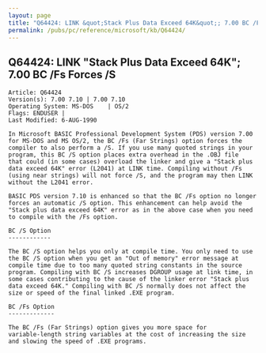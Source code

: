 ```yaml
---
layout: page
title: "Q64424: LINK &quot;Stack Plus Data Exceed 64K&quot;; 7.00 BC /Fs Forces /S"
permalink: /pubs/pc/reference/microsoft/kb/Q64424/
---
```


## Q64424: LINK &quot;Stack Plus Data Exceed 64K&quot;; 7.00 BC /Fs Forces /S

	Article: Q64424
	Version(s): 7.00 7.10 | 7.00 7.10
	Operating System: MS-DOS    | OS/2
	Flags: ENDUSER |
	Last Modified: 6-AUG-1990
	
	In Microsoft BASIC Professional Development System (PDS) version 7.00
	for MS-DOS and MS OS/2, the BC /Fs (Far Strings) option forces the
	compiler to also perform a /S. If you use many quoted strings in your
	program, this BC /S option places extra overhead in the .OBJ file
	that could (in some cases) overload the linker and give a "Stack plus
	data exceed 64K" error (L2041) at LINK time. Compiling without /Fs
	(using near strings) will not force /S, and the program may then LINK
	without the L2041 error.
	
	BASIC PDS version 7.10 is enhanced so that the BC /Fs option no longer
	forces an automatic /S option. This enhancement can help avoid the
	"Stack plus data exceed 64K" error as in the above case when you need
	to compile with the /Fs option.
	
	BC /S Option
	------------
	
	The BC /S option helps you only at compile time. You only need to use
	the BC /S option when you get an "Out of memory" error message at
	compile time due to too many quoted string constants in the source
	program. Compiling with BC /S increases DGROUP usage at link time, in
	some cases contributing to the cause of the linker error "Stack plus
	data exceed 64K." Compiling with BC /S normally does not affect the
	size or speed of the final linked .EXE program.
	
	BC /Fs Option
	-------------
	
	The BC /Fs (Far Strings) option gives you more space for
	variable-length string variables at the cost of increasing the size
	and slowing the speed of .EXE programs.
